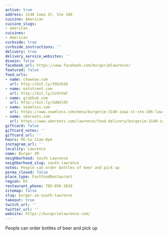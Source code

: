 ```yaml
---
active: true
address: 3140 Iowa St, Ste 106
cuisine: American
cuisine_slugs:
- american
cuisines:
- American
curbside: true
curbside_instructions: ''
delivery: true
delivery_service_websites: ''
dinein: false
facebook_url: https://www.facebook.com/burgerimlawrence/
featured: false
food_urls:
- name: chownow.com
  url: http://bit.ly/39UJb26
- name: eatstreet.com
  url: http://bit.ly/2vXtVmF
- name: grubhub.com
  url: http://bit.ly/3d04lOh
- name: seamless.com
  url: https://www.seamless.com/menu/burgerim-3140-iowa-st-ste-106-lawrence/1244388
- name: ubereats.com
  url: https://www.ubereats.com/lawrence/food-delivery/burgerim-3140-iowa-street-ste-106/nNcgJ3kiQIaLdeRwU33BSw
giftcard: false
giftcard_notes: ''
giftcard_url: ''
hours: Mo-Su 11am-8pm
instagram_url: ''
locality: Lawrence
name: Burger IM
neighborhood: South Lawrence
neighborhood_slug: south-lawrence
notes: People can order bottles of beer and pick up
perma_closed: false
place_type: FastFoodRestaurant
region: KS
restaurant_phone: 785-856-1010
sitemap: false
slug: burger-im-south-lawrence
takeout: true
twitch_url: ''
twitter_url: ''
website: https://burgerimlawrence.com/
---
```


People can order bottles of beer and pick up